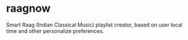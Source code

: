 # raagnow

Smart Raag (Indian Classical Music) playlist creator, based on user local time and other personalize preferences.
